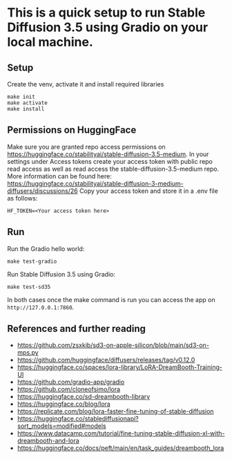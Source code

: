 # This is a quick setup to run Stable Diffusion 3.5 using Gradio on your local machine.

## Setup

Create the venv, activate it and install required libraries 

```
make init
make activate
make install
```

## Permissions on HuggingFace

Make sure you are granted repo access permissions on https://huggingface.co/stabilityai/stable-diffusion-3.5-medium.
In your settings under Access tokens create your access token with public repo read access as well as read access the stable-diffusion-3.5-medium repo.
More information can be found here: https://huggingface.co/stabilityai/stable-diffusion-3-medium-diffusers/discussions/26
Copy your access token and store it in a .env file as follows:

```
HF_TOKEN=<Your access token here>
```

## Run

Run the Gradio hello world:

```
make test-gradio
```

Run Stable Diffusion 3.5 using Gradio:

```
make test-sd35
```

In both cases once the make command is run you can access the app on `http://127.0.0.1:7860`.

## References and further reading

- https://github.com/zsxkib/sd3-on-apple-silicon/blob/main/sd3-on-mps.py
- https://github.com/huggingface/diffusers/releases/tag/v0.12.0
- https://huggingface.co/spaces/lora-library/LoRA-DreamBooth-Training-UI
- https://github.com/gradio-app/gradio
- https://github.com/cloneofsimo/lora
- https://huggingface.co/sd-dreambooth-library
- https://huggingface.co/blog/lora
- https://replicate.com/blog/lora-faster-fine-tuning-of-stable-diffusion
- https://huggingface.co/stablediffusionapi?sort_models=modified#models
- https://www.datacamp.com/tutorial/fine-tuning-stable-diffusion-xl-with-dreambooth-and-lora
- https://huggingface.co/docs/peft/main/en/task_guides/dreambooth_lora